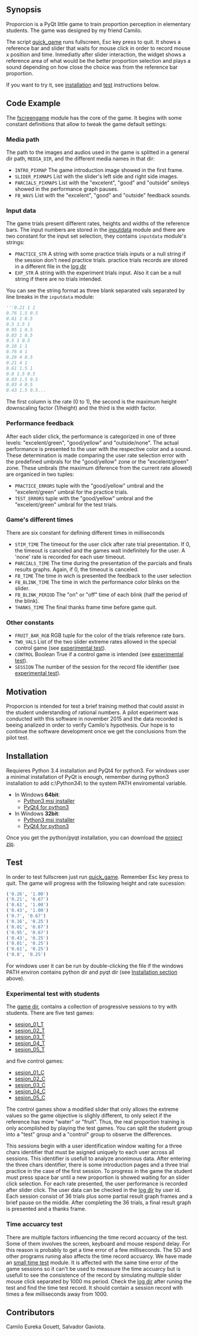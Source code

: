  
## Synopsis
Proporcion is a PyQt little game to train proportion perception in elementary 
students. The game was designed by my friend Camilo.

The script [quick_game](./App/Media/quick_game.mkv) runs fullscreen, Esc key press to quit. It shows a reference bar and slider that waits for mouse click in order to record mouse x position and time. Inmediatly after slider interaction, the widget shows a reference area of what would be the better proportion selection and plays a sound depending on how close the choice was from the reference bar proportion.

If you want to try it, see [installation](./README.md#installation) and [test](./README.md#test) instructions below.




## Code Example

The [fscreengame](./App/Python_Modules/fscreengame.py) module has the core of the game. It begins with some constant definitions that allow to tweak the game default settings:

### Media path

The path to the images and audios used in the game is splitted in a general dir path, `MEDIA_DIR`, and the different media names in that dir:

- `INTRO_PIXMAP` The game introduction image showed in the first frame.
- `SLIDER_PIXMAPS` List with the slider's left side and right side images.
- `PARCIALS_PIXMAPS` List with the "excelent", "good" and "outside" smileys showed in the performance graph pauses.
- `FB_WAVS` List with the "excelent", "good" and "outside" feedback sounds.

### Input data

The game trials present different rates, heights and widths of the reference bars. The input numbers are stored in the [inputdata](./App/Python_Modules/inputdata.py) module and there are two constant for the input set selection, they contains `inputdata` module's strings:

- `PRACTICE_STR` A string with some practice trials inputs or a null string if the session don't need practice trials. practice trials records are stored in a different file in the [log dir](./Logger/)
- `EXP_STR` A string with the experiment trials input. Also it can be a null string if there are no trials intended.

You can see the string format as three blank separated vals separated by line breaks in the `inputdata` module:

```python
'''0.21 1 1
0.76 1.5 0.5
0.01 1 0.5
0.5 1.5 1
0.95 1 0.5
0.03 1 0.5
0.5 1 0.5
0.16 1 1
0.76 4 1
0.26 4 0.5
0.21 4 1
0.61 1.5 1
0.8 1.5 0.5
0.03 1.5 0.5
0.03 4 0.5
0.43 1.5 0.5...
```

The first column is the rate (0 to 1), the second is the maximum height downscaling factor (1/height) and the third is the width factor.

### Performance feedback

After each slider click, the performance is categorized in one of three levels: "excelent/green", "good/yellow" and "outside/none". The actual performance is presented to the user with the respective color and a sound. These determination is made comparing the user rate selection error with the predefined umbrals for the "good/yellow" zone or the "excelent/green" zone.
These umbrals (the maximum diference from the current rate allowed) are organiced in two tuples:

- `PRACTICE_ERRORS` tuple with the "good/yellow" umbral and the "excelent/green" umbral for the practice trials.
- `TEST_ERRORS` tuple with the "good/yellow" umbral and the "excelent/green" umbral for the test trials.

### Game's different times

There are six constant for defining different times in milliseconds

- `STIM_TIME` The timeout for the user click after rate trial presentation. If 0, the timeout is canceled and the games wait indefinitely for the user. A 'none' rate is recorded for each user timeout.
- `PARCIALS_TIME` The time during the presentation of the parcials and finals results graphs. Again, if 0, the timeout is canceled.
- `FB_TIME` The time in wich is presented the feedback to the user selection
- `FB_BLINK_TIME` The time in wich the performance color blinks on the slider.
- `FB_BLINK_PERIOD` The "on" or "off" time of each blink (half the period of the blink).
- `THANKS_TIME` The final thanks frame time before game quit.

### Other constants

- `FRUIT_BAR_RGB` RGB tuple for the color of the trials reference rate bars.
- `TWO_VALS` List of the two slider extreme rates allowed in the special control game (see [experimental test](./README.md#experimental-test-with-students)).
- `CONTROL` Boolean True if a control game is intended (see [experimental test](./README.md#experimental-test-with-students)).
- `SESSION` The number of the session for the record file identifier (see [experimental test](./README.md#experimental-test-with-students)).



## Motivation

Proporcion is intended for test a brief training method that could assist in 
the student understanding of rational numbers. A pilot experiment was conducted with this software in november 2015 and the data recorded is beeing analized in order to verify Camilo's hypothesis.
Our hope is to continue the software development once we get the conclusions
from the pilot test.

## Installation

Requieres Python 3.4 installation and PyQt4 for python3. For windows user a 
minimal installation of PyQt is enough, remember during python3 installation to 
add c:\Python34\ to the system PATH enviromental variable. 

- In Windows **64bit**:  
  - [Python3 msi installer](https://www.python.org/ftp/python/3.4.3/python-3.4.3.amd64.msi)  
  - [PyQt4 for python3](http://sourceforge.net/projects/pyqt/files/PyQt4/PyQt-4.11.4/PyQt4-4.11.4-gpl-Py3.4-Qt4.8.7-x64.exe)  
- In Windows **32bit**:  
  - [Python3 msi installer](https://www.python.org/ftp/python/3.4.3/python-3.4.3.msi)  
  - [PyQt4 for python3](http://sourceforge.net/projects/pyqt/files/PyQt4/PyQt-4.11.4/PyQt4-4.11.4-gpl-Py3.4-Qt4.8.7-x32.exe)

Once you get the python/pyqt installation, you can download the [project zip](https://github.com/tomgranuja/Proporcion/archive/master.zip).


## Test

In order to test fullscreen just run [quick_game](./quick_game.pyw).
Remember Esc key press to quit.
The game will progress with the following height and rate sucession:
```python
('0.26', '1.00')
('0.21', '0.67')
('0.61', '1.00')
('0.43', '1.00')
('0.7', '0.67')
('0.16', '0.25')
('0.01', '0.67')
('0.95', '0.67')
('0.43', '0.25')
('0.01', '0.25')
('0.61', '0.25')
('0.8', '0.25')
```
For windows user it can be run by double-clicking the file 
if the windows PATH environ contains python dir and pyqt dir
(see [Installation section](./README.md#installation) above).

### Experimental test with students

The [game dir](./Games/), contains a collection of progressive sessions to try with students. 
There are five test games:

- [sesion_01_T](./Games/sesion_01_T.pyw)
- [sesion_02_T](./Games/sesion_02_T.pyw)
- [sesion_03_T](./Games/sesion_03_T.pyw)
- [sesion_04_T](./Games/sesion_04_T.pyw)
- [sesion_05_T](./Games/sesion_05_T.pyw)

and five control games:

- [sesion_01_C](./Games/sesion_01_C.pyw)
- [sesion_02_C](./Games/sesion_02_C.pyw)
- [sesion_03_C](./Games/sesion_03_C.pyw)
- [sesion_04_C](./Games/sesion_04_C.pyw)
- [sesion_05_C](./Games/sesion_05_C.pyw)

The control games show a modified slider that only allows the extreme values
so the game objective is slighly different, to only select if the reference
has more "water" or "fruit". Thus, the real proportion training is only acomplished by playing the test games. You can split the student group into a "test" group and a "control" group to observe the differences.

This sessions begin with a user identification window waiting for a three chars identifier that must be asigned uniquely to each user across all sessions. This identifier is usefull to analyze anonimous data.
After entering the three chars identifier, there is some introduction pages and a three trial practice in the case of the first session. To progress in the game the student must press space bar until a new proportion is showed waiting for an slider click selection.
For each rate presented, the user performance is recorded after slider click.
The user data can be checked in the [log dir](./Logger/) by user id.
Each session consist of 36 trials plus some partial result graph frames and a brief pause on the middle. After completing the 36 trials, a final result graph is presented and a thanks frame.

### Time accuarcy test

There are multiple factors influencing the time record accuarcy of the test. Some of them involves the screen, keyboard and mouse respond delay. For this reason is probably to get a time error of a few milliseconds. The SO and other programs runing also affects the time record accuarcy.
We have made an [small time test](./App/Python_Modules/time_test.py) module. It is affected with the same time error of the game sessions so it can't be used to meassure the time accuarcy but is usefull to see the consistence of the record by simulating multiple slider mouse click separated by 1000 ms period. Check the [log dir](./Logger/) after runing the test and find the time test record. It should contain a session record with times a few milliseconds away from 1000.


## Contributors

Camilo Eureka Gouett, Salvador Gaviota.

